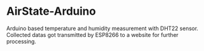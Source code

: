 # AirState-Arduino
Arduino based temperature and humidity measurement with DHT22 sensor.
Collected datas got transmitted by ESP8266 to a website for further processing.

